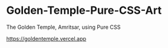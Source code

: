 # Golden-Temple-Pure-CSS-Art
The Golden Temple, Amritsar, using Pure CSS

https://goldentemple.vercel.app
